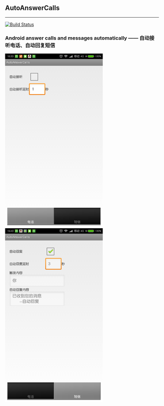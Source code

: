 ## AutoAnswerCalls
---

[![Build Status](https://travis-ci.org/jp1017/AutoAnswerCalls.svg?branch=master)](https://travis-ci.org/jp1017/AutoAnswerCalls)

### Android answer calls and messages automatically —— 自动接听电话、自动回复短信

<img src="/1.png" width="320" /> <img src="/2.png" width="320" />

